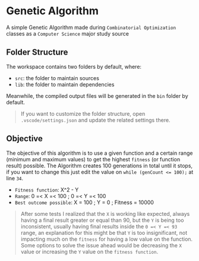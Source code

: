 # Genetic Algorithm

A simple Genetic Algorithm made during `Combinatorial Optimization` classes as a `Computer Science` major study source

## Folder Structure

The workspace contains two folders by default, where:

- `src`: the folder to maintain sources
- `lib`: the folder to maintain dependencies

Meanwhile, the compiled output files will be generated in the `bin` folder by default.

> If you want to customize the folder structure, open `.vscode/settings.json` and update the related settings there.

## Objective

The objective of this algorithm is to use a given function and a certain range (minimum and maximum values) to get the highest `fitness` (or function result) possible.
The Algorithm creates 100 generations in total until it stops, if you want to change this just edit the value on `while (genCount <= 100);` at line `34`.

- `Fitness function`: X^2 - Y
- `Range`: 0 =< X =< 100 ; 0 =< Y =< 100
- `Best outcome possible`: X = 100 ; Y = 0 ; Fitness = 10000

> After some tests I realized that the `X` is working like expected, always having a final result greater or equal than 90, but the `Y` is being too inconsistent, usually having final results inside the `0 =< Y =< 93` range, an explanation for this might be that `Y` is too insignificant, not impacting much on the `fitness` for having a low value on the function.
> Some options to solve the issue ahead would be decreasing the `X` value or increasing the `Y` value on the `fitness function`.  